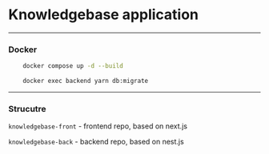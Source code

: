 # Knowledgebase application

---

### Docker

```sh
    docker compose up -d --build
    
    docker exec backend yarn db:migrate
```

---

### Strucutre

`knowledgebase-front` - frontend repo, based on next.js

`knowledgebase-back` - backend repo, based on nest.js